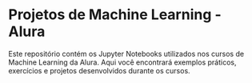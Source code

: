 # Projetos de Machine Learning - Alura

Este repositório contém os Jupyter Notebooks utilizados nos cursos de Machine Learning da Alura. Aqui você encontrará exemplos práticos, exercícios e projetos desenvolvidos durante os cursos.


